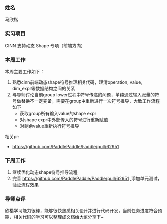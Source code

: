 ### 姓名
马欣楷

### 实习项目
CINN 支持动态 Shape 专项（前端方向）

### 本周工作
本周主要工作如下：
1. 熟悉cinn前端动态shape符号推理相关代码，理清operation, value, dim_expr等数据结构之间的关系
2. 与导师讨论当前group lower过程中符号传递的问题，单纯通过输入张量的符号做替换不一定完备，需要在group中重新进行一次符号推导，大致工作流程如下  
    * 获取group所有输入value的shape expr
    * 对shape expr中外部传入的符号进行重新赋值
    * 对剩余value重新执行符号推导  

相关pr:
* https://github.com/PaddlePaddle/Paddle/pull/62951

### 下周工作

1. 继续优化动态shape符号推导流程
2. 完善 https://github.com/PaddlePaddle/Paddle/pull/62951 ,添加单元测试，验证流程效果

### 导师点评
欣楷学习能力很棒，能够很快熟悉相关设计并进行代码开发，当前任务进度符合预期，相关代码的学习可以整理成文档给大家分享下~
